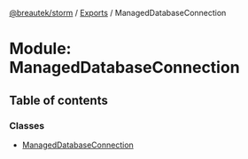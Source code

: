 [@breautek/storm](../README.md) / [Exports](../modules.md) / ManagedDatabaseConnection

# Module: ManagedDatabaseConnection

## Table of contents

### Classes

- [ManagedDatabaseConnection](../classes/manageddatabaseconnection.manageddatabaseconnection-1.md)
